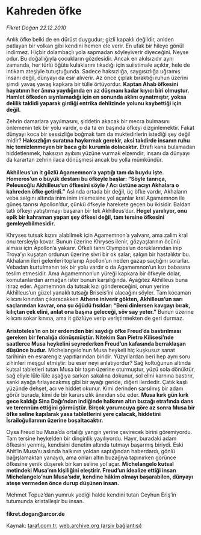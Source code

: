 # Kahreden öfke

*Fikret Doğan 22.12.2010*

<div class="yazi"><p>Anlık öfke belki de en dürüst duygudur; gizli kapaklı değildir, aniden patlayan bir volkan gibi kendini hemen ele verir. En ufak bir hileye gönül indirmez. Hiçbir dolambaçlı yola sapmadan söyleyiverir diyeceğini. Neyse odur. Bu doğallığıyla çocukların gözdesidir. Ancak en akılsızıdır aynı zamanda, her türlü öğüte kulaklarını tıkadığı için suiistimale açıktır, hele de intikam ateşiyle tutuştuğunda. Sadece haksızlığa, saygısızlığa uğramış insanı değil, dünyayı da esir alıverir. Az önce çıplak bıraktığı ruhun üzerini şimdi yavaş yavaş kapkara bir tülle örtüyordur. <b>Kaptan Ahab öfkesini hayatının her ânına yaydığında en az düşmanı kadar kıyıcı biri olmuştur. Hamlet öfkeden sıyrılamadığı için en sonunda aklını oynatmıştır, yoksa delilik taklidi yaparak girdiği entrika dehlizinde yolunu kaybettiği için değil.</b></p>
<p>Zehrin damarlara yayılmasını, şiddetin akacak bir mecra bulmasını önlemenin tek bir yolu vardır, o da ta en başında öfkeyi dizginlemektir. Fakat dünyayı koca bir sessizliğe boğmak tam da muktedirlerin istediği şey değil midir? <b>Haksızlığın suratına haykırmak gerekir, aksi takdirde insanın ruhu hiç temizlenmeyen bir baca gibi kurumla dolacaktır.</b> Etrafı kana bulamadan hiddetlenmek, haksızın ayıbını yüzüne vurmak elzemdir; insanı da dünyayı da karartan zehrin ilaca dönüşmesi ancak bu yolla mümkündür.<br/><br/><b>Akhilleus’un it gözlü Agamemnon’a yaptığı tam da buydu işte. Homeros’un o büyük destanı bu öfkeyle başlar: “Söyle tanrıça, Peleusoğlu Akhilleus’un öfkesini söyle / Acı üstüne acıyı Akhalara o kahreden öfke getirdi.”</b> Aslında ortada bir değil, üç öfke vardır, Akhaların veba salgını altında inim inim inlemesine yol açanlar kral Agamemnon ile güneş tanrısı Apollon’dur, çünkü öfkeyle harekete geçen bu ikisidir. Baldan tatlı öfkeyi yatıştırmayı başaran bir tek Akhilleus’dur. <b>Hegel yanılıyor, onu epik bir kahraman yapan şey öfkesi değil, tam tersine öfkesini gemleyebilmesidir.</b></p>
<p>Khryses tutsak kızını alabilmek için Agamemnon’a yalvarır, ama zalim kral onu tersleyip kovar. Bunun üzerine Khryses ilenir, gözyaşlarının öcünü alması için Apollon’a yakarır. Öfkeli tanrı Olympos’un doruklarından inip Troya’yı kuşatan ordunun üzerine sivri bir ok salar; salgın bir hastalıktır bu. Akhaların ileri gelenleri toplanıp Apollon’un neden gazap saçtığını sorarlar. Vebadan kurtulmanın tek bir yolu vardır o da Agamemnon’un kızı babasına teslim etmesidir. Ama Agamemnon’un yüreği kapkara bir öfkeyle dolar, komutanlardan armağan ister bunun karşılığında. Ayağıtez Akhilleus buna itiraz eder. Agamemnon da tutsak kızı göndereceğini, onun yerine Akhilleus’un güzel yanaklı tutsağı Briseis’ini alacağını söyler. Tam kocaman kılıcını kınından çıkaracakken <b>Athene iniverir gökten, Akhilleus’un sarı saçlarından kavrar, ona şu öğüdü fısıldar: “Beni dinlersen kavgayı bırak, kılıçtan çek elini, anlat ona başına geleceği, söv say yeter.”</b> Bunun üzerine kılıcını sokar kınına, ama it gözlüye verip veriştirmekten de geri durmaz.<br/><br/><b>Aristoteles’in on bir erdemden biri saydığı öfke Freud’da bastırılması gereken bir fenalığa dönüşmüştür. Nitekim San Pietro Kilisesi’nde saatlerce Musa heykelini seyrederken Freud’un kafasında berraklaşan düşünce budur.</b> Michelangelo’nun Musa heykeli hiç kuşkusuz sanat tarihinin en esrarengiz yapıtlarından biridir. Yüzyıllardan beri hep aynı soru zihinleri meşgul etmiştir: bu eser neyi anlatıyordur? Sağ koltuğunun altında kutsal tabletleri tutan Musa bir taşın üzerine oturmuştur, yüzü sola dönüktür, sağ eliyle lüle lüle aşağıya sarkan sakalına dokunur, sol elini karnına bastırır, sanki ayağa fırlayacakmış gibi bir ayağı geride, diğeri ilerdedir. Çatık kaşlı yüzünde dehşet, acı ve hiddet okunur. Kimi derinden sarsılmış bir adam görür burada, kimi de bir kararsızlık ânından söz eder. <b>Musa kırk gün kırk gece kaldığı Sina Dağı’ndan indiğinde halkının altın buzağı etrafında dans ve terennüm ettiğini görmüştür. Birçok yorumcuya göre az sonra Musa bir öfke seline kapılarak yasa tabletlerini yere çalacak, hiddetini İsrailoğullarının üzerine boşaltacaktır.</b></p>
<p>Oysa Freud bu Musa’da ortalığı yangın yerine çevirecek birini göremiyordu. Tam tersine heykelden bir dinginlik yayılıyordu. Hayır, buradaki adam öfkesini yenmiş, kendisini denetim altında tutmayı başarmış biriydi. Eski Ahit’in Musa’sı aslında halkının yoldan saptığından haberdardı, gönlü bağışlamaktan yanaydı, ama onları altın buzağıya tapınırken görünce öfkesine yenik düşerek bir kan seline yol açar. <b>Michelangelo kutsal metindeki Musa’nın kişiliğini eleştirir. Freud’un idealize ettiği insan Michelangelo’nun Musa’sıdır, kendine hâkim olmayı başarabilen, dünyayı ateşe vermeden önce durup düşünen insan.</b></p>
<p>Mehmet Topuz’dan yumruk yediği halde kendini tutan Ceyhun Eriş’in tutumunda kristalleşir bu insan.<br/><br/><b>fikret.dogan@arcor.de</b></p>
</div>

Kaynak: [taraf.com.tr](http://www.taraf.com.tr/fikret-dogan/makale-kahreden-ofke.htm), [web.archive.org (arşiv bağlantısı)](http://web.archive.org/web/20131107152846/http://www.taraf.com.tr/fikret-dogan/makale-kahreden-ofke.htm)
